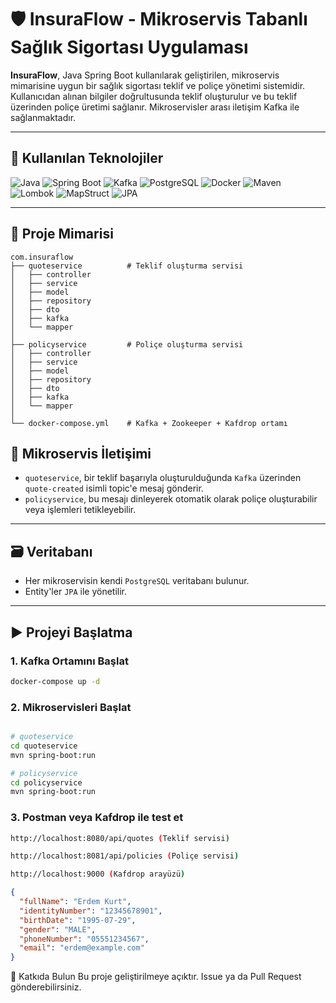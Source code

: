 # 🛡️ InsuraFlow - Mikroservis Tabanlı Sağlık Sigortası Uygulaması

**InsuraFlow**, Java Spring Boot kullanılarak geliştirilen, mikroservis mimarisine uygun bir sağlık sigortası teklif ve poliçe yönetimi sistemidir. Kullanıcıdan alınan bilgiler doğrultusunda teklif oluşturulur ve bu teklif üzerinden poliçe üretimi sağlanır. Mikroservisler arası iletişim Kafka ile sağlanmaktadır.

---

## 🚀 Kullanılan Teknolojiler

<div align="left">

![Java](https://img.shields.io/badge/Java-21-blue?logo=openjdk)
![Spring Boot](https://img.shields.io/badge/Spring%20Boot-3.2.0-brightgreen?logo=springboot)
![Kafka](https://img.shields.io/badge/Apache%20Kafka-3.9.1-black?logo=apachekafka)
![PostgreSQL](https://img.shields.io/badge/PostgreSQL-17-blue?logo=postgresql)
![Docker](https://img.shields.io/badge/Docker-Compose-2496ED?logo=docker)
![Maven](https://img.shields.io/badge/Maven-3.9.5-C71A36?logo=apachemaven)
![Lombok](https://img.shields.io/badge/Lombok-Enabled-orange?logo=lombok)
![MapStruct](https://img.shields.io/badge/MapStruct-1.5.5.Final-lightgrey)
![JPA](https://img.shields.io/badge/JPA-Hibernate-red?logo=hibernate)

</div>

---

## 🧩 Proje Mimarisi

```text
com.insuraflow
├── quoteservice          # Teklif oluşturma servisi
│   ├── controller
│   ├── service
│   ├── model
│   ├── repository
│   ├── dto
│   ├── kafka
│   └── mapper
│
├── policyservice         # Poliçe oluşturma servisi
│   ├── controller
│   ├── service
│   ├── model
│   ├── repository
│   ├── dto
│   ├── kafka
│   └── mapper
│
└── docker-compose.yml    # Kafka + Zookeeper + Kafdrop ortamı
```

## 🔄 Mikroservis İletişimi

- `quoteservice`, bir teklif başarıyla oluşturulduğunda `Kafka` üzerinden `quote-created` isimli topic'e mesaj gönderir.
- `policyservice`, bu mesajı dinleyerek otomatik olarak poliçe oluşturabilir veya işlemleri tetikleyebilir.

---

## 🗃️ Veritabanı

- Her mikroservisin kendi `PostgreSQL` veritabanı bulunur.
- Entity'ler `JPA` ile yönetilir.

---

## ▶️ Projeyi Başlatma

### 1. Kafka Ortamını Başlat

```bash
docker-compose up -d
```
### 2. Mikroservisleri Başlat
```bash

# quoteservice
cd quoteservice
mvn spring-boot:run

# policyservice
cd policyservice
mvn spring-boot:run 
```
### 3. Postman veya Kafdrop ile test et
```bash
http://localhost:8080/api/quotes (Teklif servisi)

http://localhost:8081/api/policies (Poliçe servisi)

http://localhost:9000 (Kafdrop arayüzü)
```
```json
{
  "fullName": "Erdem Kurt",
  "identityNumber": "12345678901",
  "birthDate": "1995-07-29",
  "gender": "MALE",
  "phoneNumber": "05551234567",
  "email": "erdem@example.com"
}
```
🤝 Katkıda Bulun
Bu proje geliştirilmeye açıktır. Issue ya da Pull Request gönderebilirsiniz.
